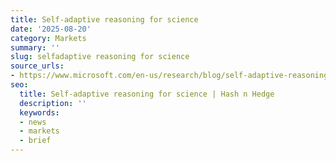 ```yaml
---
title: Self-adaptive reasoning for science
date: '2025-08-20'
category: Markets
summary: ''
slug: selfadaptive reasoning for science
source_urls:
- https://www.microsoft.com/en-us/research/blog/self-adaptive-reasoning-for-science/
seo:
  title: Self-adaptive reasoning for science | Hash n Hedge
  description: ''
  keywords:
  - news
  - markets
  - brief
---
```




